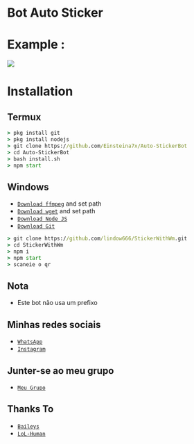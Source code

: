 # Bot Auto Sticker

# Example :

<img align="center" height="auto" src="https://i.ibb.co/FY9gKNv/IMG-20210311-174516.jpg"/>

# Installation

## Termux
```cmd
> pkg install git
> pkg install nodejs
> git clone https://github.com/Einsteina7x/Auto-StickerBot
> cd Auto-StickerBot
> bash install.sh
> npm start
```
## Windows
* [`Download ffmpeg`](https://ffmpeg.org/download.html#build-windows) and set path
* [`Download wget`](https://eternallybored.org/misc/wget/releases/) and set path
* [`Download Node JS`](https://nodejs.org/en/download/)
* [`Download Git`](https://git-scm.com/downloads)
```cmd
> git clone https://github.com/lindow666/StickerWithWm.git
> cd StickerWithWm
> npm i
> npm start
> scaneie o qr
```

## Nota
* Este bot não usa um prefixo

## Minhas redes sociais
* [`WhatsApp`](http://wa.me/558592935452)
* [`Instagram`](http://instagram.com/annklin_kun)

## Junter-se ao meu grupo
* [`Meu Grupo`](https://chat.whatsapp.com/H5TsskWeHvUDlkcYlPpT3v)

## Thanks To
* [`Baileys`](https://github.com/adiwajshing/Baileys)
* [`LoL-Human`](https://github.com/LoL-Human)

